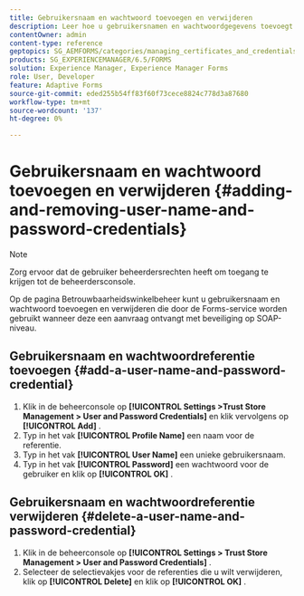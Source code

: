 ```yaml
---
title: Gebruikersnaam en wachtwoord toevoegen en verwijderen
description: Leer hoe u gebruikersnamen en wachtwoordgegevens toevoegt en verwijdert.
contentOwner: admin
content-type: reference
geptopics: SG_AEMFORMS/categories/managing_certificates_and_credentials
products: SG_EXPERIENCEMANAGER/6.5/FORMS
solution: Experience Manager, Experience Manager Forms
role: User, Developer
feature: Adaptive Forms
source-git-commit: eded255b54ff83f60f73cece8824c778d3a87680
workflow-type: tm+mt
source-wordcount: '137'
ht-degree: 0%

---
```


# Gebruikersnaam en wachtwoord toevoegen en verwijderen {#adding-and-removing-user-name-and-password-credentials}

>[!NOTE]
> 
> Zorg ervoor dat de gebruiker beheerdersrechten heeft om toegang te krijgen tot de beheerdersconsole.

Op de pagina Betrouwbaarheidswinkelbeheer kunt u gebruikersnaam en wachtwoord toevoegen en verwijderen die door de Forms-service worden gebruikt wanneer deze een aanvraag ontvangt met beveiliging op SOAP-niveau.

## Gebruikersnaam en wachtwoordreferentie toevoegen {#add-a-user-name-and-password-credential}

1. Klik in de beheerconsole op **[!UICONTROL Settings >Trust Store Management > User and Password Credentials]** en klik vervolgens op **[!UICONTROL Add]** .
1. Typ in het vak **[!UICONTROL Profile Name]** een naam voor de referentie.
1. Typ in het vak **[!UICONTROL User Name]** een unieke gebruikersnaam.
1. Typ in het vak **[!UICONTROL Password]** een wachtwoord voor de gebruiker en klik op **[!UICONTROL OK]** .

## Gebruikersnaam en wachtwoordreferentie verwijderen {#delete-a-user-name-and-password-credential}

1. Klik in de beheerconsole op **[!UICONTROL Settings > Trust Store Management > User and Password Credentials]** .
1. Selecteer de selectievakjes voor de referenties die u wilt verwijderen, klik op **[!UICONTROL Delete]** en klik op **[!UICONTROL OK]** .
